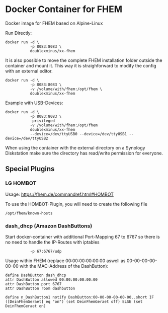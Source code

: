 # Docker Container for FHEM

Docker image for FHEM based on Alpine-Linux

Run Directly:

```
docker run -d \
           -p 8083:8083 \
           doublexminus/xx-fhem
```

It is also possible to move the complete FHEM installation folder outside the container
and mount it. This way it is straighforward to modify the config with an external editor.

```
docker run -d \
           -p 8083:8083 \
           -v /volume/with/fhem:/opt/fhem \
           doublexminus/xx-fhem
```

Example with USB-Devices:
```
docker run -d \
           -p 8083:8083 \
           -privileged
           -v /volume/with/fhem:/opt/fhem 
           doublexminus/xx-fhem
           --device=/dev/ttyUSB0 --device=/dev/ttyUSB1 --device=/dev/ttyUSB2
```

When using the container with the external directory on a Synology Diskstation make sure the
directory has read/write permission for everyone.

## Special Plugins
### LG HOMBOT
Usage: https://fhem.de/commandref.html#HOMBOT

To use the HOMBOT-Plugin, you will need to create the following file
```
/opt/fhem/known-hosts
```
### dash_dhcp (Amazon DashButtons)
Start docker-container with additional Port-Mapping 67 to 6767 so there is no need to handle the IP-Routes with iptables
```
           -p 67:6767/udp
```
Usage within FHEM (replace 00:00:00:00:00:00 aswell as 00-00-00-00-00-00 with the MAC-Address of the DashButton):
```
define DashButton dash_dhcp
attr DashButton allowed 00:00:00:00:00:00
attr DashButton port 6767
attr DashButton room dashbutton

define n_DashButton1 notify DashButton:00-00-00-00-00-00..short IF ([DeinFhemGeraet] eq "on") (set DeinFhemGeraet off) ELSE (set DeinFhemGeraet on)
```

